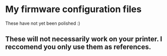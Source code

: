 # My firmware configuration files

These have not yet been polished :)

## These will not necessarily work on your printer. I reccomend you only use them as references.
